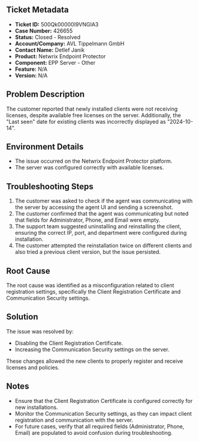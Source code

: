 ## Ticket Metadata
- **Ticket ID:** 500Qk00000I9VNGIA3
- **Case Number:** 426655
- **Status:** Closed - Resolved
- **Account/Company:** AVL Tippelmann GmbH
- **Contact Name:** Detlef Janik
- **Product:** Netwrix Endpoint Protector
- **Component:** EPP Server - Other
- **Feature:** N/A
- **Version:** N/A

## Problem Description
The customer reported that newly installed clients were not receiving licenses, despite available free licenses on the server. Additionally, the "Last seen" date for existing clients was incorrectly displayed as "2024-10-14".

## Environment Details
- The issue occurred on the Netwrix Endpoint Protector platform.
- The server was configured correctly with available licenses.

## Troubleshooting Steps
1. The customer was asked to check if the agent was communicating with the server by accessing the agent UI and sending a screenshot.
2. The customer confirmed that the agent was communicating but noted that fields for Administrator, Phone, and Email were empty.
3. The support team suggested uninstalling and reinstalling the client, ensuring the correct IP, port, and department were configured during installation.
4. The customer attempted the reinstallation twice on different clients and also tried a previous client version, but the issue persisted.

## Root Cause
The root cause was identified as a misconfiguration related to client registration settings, specifically the Client Registration Certificate and Communication Security settings.

## Solution
The issue was resolved by:
- Disabling the Client Registration Certificate.
- Increasing the Communication Security settings on the server.

These changes allowed the new clients to properly register and receive licenses and policies.

## Notes
- Ensure that the Client Registration Certificate is configured correctly for new installations.
- Monitor the Communication Security settings, as they can impact client registration and communication with the server.
- For future cases, verify that all required fields (Administrator, Phone, Email) are populated to avoid confusion during troubleshooting.